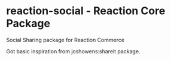 # reaction-social - Reaction Core Package

Social Sharing package for Reaction Commerce

Got basic inspiration from joshowens:shareit package.	
